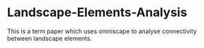 # Landscape-Elements-Analysis
This is a term paper which uses omniscape to analyse connectivity between landscape elements.
